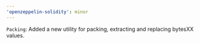 ```yaml
---
'openzeppelin-solidity': minor
---
```


`Packing`: Added a new utility for packing, extracting and replacing bytesXX values.
